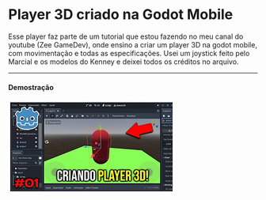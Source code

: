 # Player 3D criado na Godot Mobile

Esse player faz parte de um tutorial que estou fazendo no meu canal do youtube (Zee GameDev), onde ensino a criar um player 3D na godot mobile, com movimentação e todas as especificações. Usei um joystick feito pelo Marcial e os modelos do Kenney e deixei todos os créditos no arquivo.

------------

#### Demostração
[![Playlist Completa](https://github.com/welson-rodrigues/foto-v-deo-player-3D/blob/a1e722d890b4d714b51f636809688ca714c6ba8b/hqdefault.jpg)]([https://youtu.be/cylU8U_gKmY?feature=shared "Playlist Completa")
